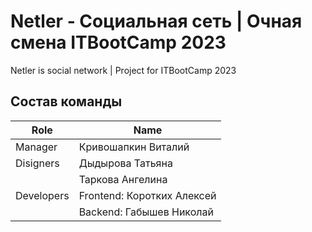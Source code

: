 # Netler - Социальная сеть | Очная смена ITBootCamp 2023
Netler is social network | Project for ITBootCamp 2023

## Состав команды
|Role           |Name                       |
|---------------|---------------------------|
|Manager        |Кривошапкин Виталий        |
|Disigners      |Дыдырова Татьяна           |
|               |Таркова Ангелина           |
|Developers     |Frontend: Коротких Алексей |
|               |Backend: Габышев Николай   |
